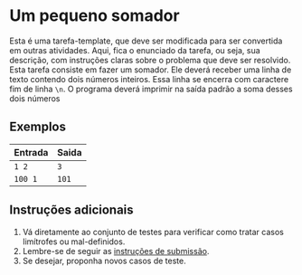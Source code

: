 # Um pequeno somador

Esta é uma tarefa-template, que deve ser modificada para ser convertida em
outras atividades. Aqui, fica o enunciado da tarefa, ou seja, sua descrição, com
instruções claras sobre o problema que deve ser resolvido. Esta tarefa consiste
em fazer um somador. Ele deverá receber uma linha de texto contendo dois números
inteiros. Essa linha se encerra com caractere fim de linha `\n`. O programa
deverá imprimir na saída padrão a soma desses dois números

## Exemplos

Entrada | Saida
------- | -----
`1 2` | `3`
`100 1` | `101`


## Instruções adicionais

1. Vá diretamente ao conjunto de testes para verificar como tratar casos
   limítrofes ou mal-definidos.
1. Lembre-se de seguir as [instruções de submissão](docs/instrucoes.md).
1. Se desejar, proponha novos casos de teste.

